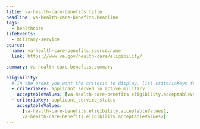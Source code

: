 ```yaml
---
title: va-health-care-benefits.title
headline: va-health-care-benefits.headline
tags:
  - healthcare
lifeEvents:
  - military-service
source:
  name: va-health-care-benefits.source.name
  link: https://www.va.gov/health-care/eligibility/

summary: va-health-care-benefits.summary

eligibility:
  # In the order you want the criteria to display, list criteriaKeys from the csv here, each followed by a comma-separated list of which values indicate eligibility for that criteria. Wrap individual values in quotes if they have inner commas.
  - criteriaKey: applicant_served_in_active_military
    acceptableValues: [va-health-care-benefits.eligibility.acceptableValues]
  - criteriaKey: applicant_service_status
    acceptableValues:
      [va-health-care-benefits.eligibility.acceptableValues1, 
      va-health-care-benefits.eligibility.acceptableValues2]
---
```

